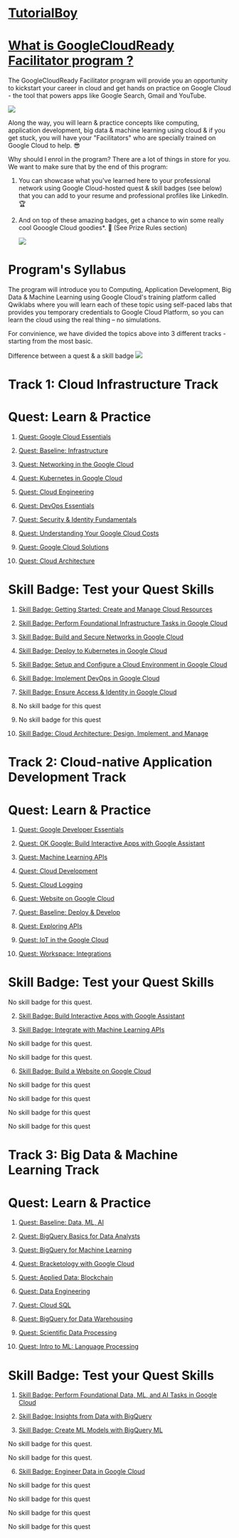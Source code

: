# [TutorialBoy](https://www.youtube.com/channel/UC2s63STrkJk2rlH2eGyZpYA)

# [What is GoogleCloudReady Facilitator program ?](https://events.withgoogle.com/googlecloudready-facilitator-program)

The GoogleCloudReady Facilitator program will provide you an opportunity to kickstart your career in cloud and get hands on practice on Google Cloud - the tool that powers apps like Google Search, Gmail and YouTube.

<img src="https://github.com/bloody-sec/TutorialBoy/blob/38e30168f7ee252ad8655749cd15bf656cdda377/images/maxresdefault.jpg">

Along the way, you will learn & practice concepts like computing, application development, big data & machine learning using cloud & if you get stuck, you will have your "Facilitators" who are specially trained on Google Cloud to help. 😎


Why should I enrol in the program?
There are a lot of things in store for you. We want to make sure that by the end of this program:

1. You can showcase what you've learned here to your professional network using Google Cloud-hosted quest & skill badges (see below) that you can add to your resume and professional profiles like LinkedIn. 🏆

2. And on top of these amazing badges, get a chance to win some really cool Gooogle Cloud goodies*. 💪 (See Prize Rules section)

      <img src="https://github.com/bloody-sec/TutorialBoy/blob/5f7603c9377f140dc2374449c1704e36436212e9/images/maxresdefaut.jpg">
     
# Program's Syllabus

The program will introduce you to Computing, Application Development, Big Data & Machine Learning using Google Cloud's training platform called Qwiklabs where you will learn each of these topic using self-paced labs that provides you temporary credentials to Google Cloud Platform, so you can learn the cloud using the real thing – no simulations.

For convinience, we have divided the topics above into 3 different tracks - starting from the most basic.

Difference between a quest & a skill badge
<img src="https://github.com/bloody-sec/TutorialBoy/blob/38e30168f7ee252ad8655749cd15bf656cdda377/images/diff_quests_skillbadges.png">

# Track 1: Cloud Infrastructure Track 

# Quest: Learn & Practice                                               

1. [Quest: Google Cloud Essentials](https://google.qwiklabs.com/quests/23)                                      

2. [Quest: Baseline: Infrastructure](https://google.qwiklabs.com/quests/33) 

3. [Quest: Networking in the Google Cloud](https://google.qwiklabs.com/quests/31)                              

4. [Quest: Kubernetes in Google Cloud](https://google.qwiklabs.com/quests/29)

5. [Quest: Cloud Engineering](https://google.qwiklabs.com/quests/66)                                 

6. [Quest: DevOps Essentials](https://google.qwiklabs.com/quests/96)                                          

7. [Quest: Security & Identity Fundamentals](https://google.qwiklabs.com/quests/40)

8. [Quest: Understanding Your Google Cloud Costs](https://google.qwiklabs.com/quests/90)                       

9. [Quest: Google Cloud Solutions](https://google.qwiklabs.com/quests/36)

10. [Quest: Cloud Architecture](https://google.qwiklabs.com/quests/24)   

# Skill Badge: Test your Quest Skills

1. [Skill Badge: Getting Started: Create and Manage Cloud Resources](https://google.qwiklabs.com/quests/120)

2. [Skill Badge: Perform Foundational Infrastructure Tasks in Google Cloud](https://google.qwiklabs.com/quests/118)

3. [Skill Badge: Build and Secure Networks in Google Cloud](https://google.qwiklabs.com/quests/128)

4. [Skill Badge: Deploy to Kubernetes in Google Cloud](https://google.qwiklabs.com/quests/116)
 
5. [Skill Badge: Setup and Configure a Cloud Environment in Google Cloud](https://google.qwiklabs.com/quests/119)

6. [Skill Badge: Implement DevOps in Google Cloud](https://google.qwiklabs.com/quests/141)

7. [Skill Badge:  Ensure Access & Identity in Google Cloud](https://google.qwiklabs.com/quests/150)

8. No skill badge for this quest
 
9. No skill badge for this quest

10. [Skill Badge: Cloud Architecture: Design, Implement, and Manage](https://google.qwiklabs.com/quests/124)

# Track 2: Cloud-native Application Development Track

# Quest: Learn & Practice

1. [Quest: Google Developer Essentials](https://google.qwiklabs.com/quests/86)

2. [Quest: OK Google: Build Interactive Apps with Google Assistant](https://google.qwiklabs.com/quests/61)

3. [Quest: Machine Learning APIs](https://google.qwiklabs.com/quests/32)

4. [Quest: Cloud Development](https://google.qwiklabs.com/quests/67)

5. [Quest: Cloud Logging](https://google.qwiklabs.com/quests/81)

6. [Quest: Website on Google Cloud](https://google.qwiklabs.com/quests/125)

7. [Quest: Baseline: Deploy & Develop](https://google.qwiklabs.com/quests/37)

8. [Quest: Exploring APIs](https://google.qwiklabs.com/quests/54)

9. [Quest: IoT in the Google Cloud](https://google.qwiklabs.com/quests/49)

10. [Quest: Workspace: Integrations](https://google.qwiklabs.com/quests/51)

# Skill Badge: Test your Quest Skills

No skill badge for this quest.

2. [Skill Badge: Build Interactive Apps with Google Assistant](https://google.qwiklabs.com/quests/122)

3. [Skill Badge: Integrate with Machine Learning APIs](https://google.qwiklabs.com/quests/136)

No skill badge for this quest.

No skill badge for this quest.

6. [Skill Badge: Build a Website on Google Cloud](https://google.qwiklabs.com/quests/115)

No skill badge for this quest

No skill badge for this quest

No skill badge for this quest

No skill badge for this quest

# Track 3: Big Data & Machine Learning Track

# Quest: Learn & Practice

1. [Quest: Baseline: Data, ML, AI](https://google.qwiklabs.com/quests/34)

2. [Quest: BigQuery Basics for Data Analysts](https://google.qwiklabs.com/quests/69)

3. [Quest: BigQuery for Machine Learning](https://google.qwiklabs.com/quests/71)

4. [Quest: Bracketology with Google Cloud](https://google.qwiklabs.com/quests/58)

5. [Quest: Applied Data: Blockchain](https://google.qwiklabs.com/quests/101)

6. [Quest: Data Engineering](https://google.qwiklabs.com/quests/25)

7. [Quest: Cloud SQL](https://google.qwiklabs.com/quests/52)

8. [Quest: BigQuery for Data Warehousing](https://google.qwiklabs.com/quests/68)

9. [Quest: Scientific Data Processing](https://google.qwiklabs.com/quests/28)

10. [Quest: Intro to ML: Language Processing](https://google.qwiklabs.com/quests/82)

# Skill Badge: Test your Quest Skills

1. [Skill Badge: Perform Foundational Data, ML, and AI Tasks in Google Cloud](https://google.qwiklabs.com/quests/117)

2. [Skill Badge: Insights from Data with BigQuery](https://google.qwiklabs.com/quests/123)

3. [Skill Badge:  Create ML Models with BigQuery ML](https://google.qwiklabs.com/quests/146)

No skill badge for this quest.

No skill badge for this quest.

6. [Skill Badge: Engineer Data in Google Cloud](https://google.qwiklabs.com/quests/132)

No skill badge for this quest

No skill badge for this quest

No skill badge for this quest

No skill badge for this quest
